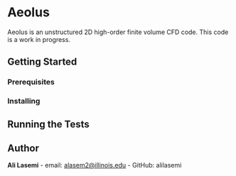 Aeolus
==========

Aeolus is an unstructured 2D high-order finite volume CFD code. This code is a
work in progress.

Getting Started
----------

### Prerequisites

### Installing

Running the Tests
----------

Author
----------

**Ali Lasemi** - email: alasem2@illinois.edu - GitHub: alilasemi
